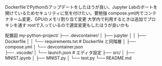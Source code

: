 DockerfileでPythonのアップデートをしたほうが良い、Jupyter Labのポートを開けているためセキュリティに気を付けたい。要勉強
compose.yml内でコンテナネーム変更、GPUのメモリ割り当て変更
大学内で利用するときは追加でプロキシを通す
rootで入っているので適宜変更もしたほうが良いかも

配置図
my-python-project/
├── .devcontainer/
│   ├── jupyter
│   │   ├── Dockerfile
│   │   └── requirements.txt          # Dockerfile と同階層
│   ├── compose.yml
│   └── devcontainer.json      
├── .vscode/
│   └── launch.json             # エディタ設定
├── src/
│   ├── MNIST.ipynb
│   ├── MNIST.py
│   └── test.py
└── README.md
